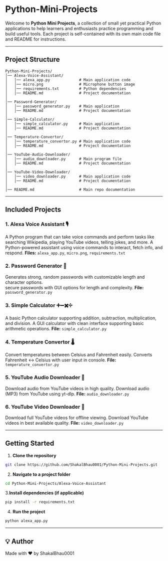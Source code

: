 # Python-Mini-Projects

Welcome to **Python Mini Projects**, a collection of small yet practical Python applications to help learners and enthusiasts practice programming and build useful tools. Each project is self-contained with its own main code file and README for instructions.

---

## Project Structure

```
Python-Mini-Projects/
│── Alexa-Voice-Assistant/
│   │── alexa_app.py             # Main application code
│   │── micro.png                # Microphone button image
│   │── requirements.txt         # Python dependencies
│   │── README.md                # Project documentation
│
│── Password-Generator/
│   │── password_generator.py    # Main application
│   │── README.md                # Project documentation
│
│── Simple-Calculator/
│   │── simple_calculator.py     # Main application
│   │── README.md                # Project documentation
│
│── Temperature-Convertor/
│   │── temperature_convertor.py # Main application code
│   │── README.md                # Project documentation
│
│── YouTube-Audio-Downloader/
│   │── audio_downloader.py      # Main program file
│   │── README.md                # Project documentation
│
│── YouTube-Video-Downloader/
│   │── video_downloader.py      # Main application code
│   │── README.md                # Project documentation
│
│── README.md                    # Main repo documentation

```


---

## Included Projects

### 1. Alexa Voice Assistant 🎙️
A Python program that can take voice commands and perform tasks like searching Wikipedia, playing YouTube videos, telling jokes, and more.
A Python-powered assistant using voice commands to interact, fetch info, and respond.
**Files:** `alexa_app.py`, `micro.png`, `requirements.txt`

### 2. Password Generator 🔐
Generates strong, random passwords with customizable length and character options.  
secure passwords with GUI options for length and complexity.
**File:** `password_generator.py`

### 3. Simple Calculator ➕➖✖️➗
A basic Python calculator supporting addition, subtraction, multiplication, and division.
A GUI calculator with clean interface supporting basic arithmetic operations.
**File:** `simple_calculator.py`

### 4. Temperature Convertor 🌡️
Convert temperatures between Celsius and Fahrenheit easily.
Converts Fahrenheit ↔️ Celsius with user input in console.
**File:** `temperature_convertor.py`

### 5. YouTube Audio Downloader 🎵
Download audio from YouTube videos in high quality. 
Download audio (MP3) from YouTube using yt-dlp.
**File:** `audio_downloader.py`

### 6. YouTube Video Downloader 🎥
Download full YouTube videos for offline viewing.
Download YouTube videos in best available quality.
**File:** `video_downloader.py`

---

## Getting Started

1. **Clone the repository**
```bash
git clone https://github.com/ShakalBhau0001/Python-Mini-Projects.git
```

2. **Navigate to a project folder**
```bash
cd Python-Mini-Projects/Alexa-Voice-Assistant
```

3.**Install dependencies (if applicable)**
```bash
pip install -r requirements.txt
```

4. **Run the project**
```bash
python alexa_app.py
```

---

## 💡 Author

Made with ❤️ by ShakalBhau0001
